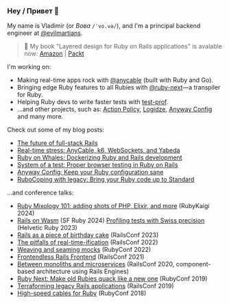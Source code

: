 ### Hey / Привет 👋

My name is Vladimir (or _Вова_ `/ˈvo.və/`), and I'm a principal backend engineer at [@evilmartians](https://github.com/evilmartians).

> 📕 My book "Layered design for Ruby on Rails applications" is avalable now: [Amazon](https://packt.link/97LoK) | [Packt](https://www.packtpub.com/product/layered-design-for-ruby-on-rails-applications/9781801813785)

I'm working on:

- Making real-time apps rock with [@anycable](https://github.com/anycable) (built with Ruby and Go).
- Bringing edge Ruby features to all Rubies with [@ruby-next](https://github.com/ruby-next)—a transpiler for Ruby.
- Helping Ruby devs to write faster tests with [test-prof](https://github.com/palkan/test-prof).
- ...and other projects, such as: [Action Policy](https://github.com/palkan/action_policy), [Logidze](https://github.com/palkan/logidze), [Anyway Config](https://github.com/palkan/anyway_config) and many more.

Check out some of my blog posts:

- [The future of full-stack Rails](https://evilmartians.com/chronicles/the-future-of-full-stack-rails-turbo-morph-drive)
- [Real-time stress: AnyCable, k6, WebSockets, and Yabeda](https://evilmartians.com/chronicles/real-time-stress-anycable-k6-websockets-and-yabeda)
- [Ruby on Whales: Dockerizing Ruby and Rails development](https://evilmartians.com/chronicles/ruby-on-whales-docker-for-ruby-rails-development)
- [System of a test: Proper browser testing in Ruby on Rails](https://evilmartians.com/chronicles/system-of-a-test-setting-up-end-to-end-rails-testing)
- [Anyway Config: Keep your Ruby configuration sane](https://evilmartians.com/chronicles/anyway-config-keep-your-ruby-configuration-sane)
- [RuboCoping with legacy: Bring your Ruby code up to Standard](https://evilmartians.com/chronicles/rubocoping-with-legacy-bring-your-ruby-code-up-to-standard)

...and conference talks:

- [Ruby Mixology 101: adding shots of PHP, Elixir, and more](https://noti.st/palkan/SmcGzH/ruby-mixology-101-adding-shots-of-php-elixir-and-more) (RubyKaigi 2024)
- [Rails on Wasm](https://noti.st/palkan/UB05kn/rails-on-wasm) (SF Ruby 2024)
  [Profiling tests with Swiss precision](https://noti.st/palkan/hynbLw/profiling-ruby-tests-with-swiss-precision) (Helvetic Ruby 2023)
- [Rails as a piece of birthday cake](https://evilmartians.com/events/rails-as-a-piece-of-birthday-cake) (RailsConf 2023)
- [The pitfalls of real-time-ification](https://noti.st/palkan/MeBUVe/the-pitfalls-of-realtime-ification) (RailsConf 2022)
- [Weaving and seaming mocks](https://noti.st/palkan/jWy57U/weaving-seaming-mocks) (RubyConf 2022)
- [Frontendless Rails Frontend](https://noti.st/palkan/eVl0xO/frontendless-rails-frontend) (RailsConf 2021)
- [Between monoliths and microservices](https://noti.st/palkan/VWPOSd/between-monoliths-and-microservices) (RailsConf 2020, component-based architecture using Rails Engines)
- [Ruby Next: Make old Rubies quack like a new one](https://noti.st/palkan/j3i2Dr/ruby-next-make-old-rubies-quack-like-a-new-one) (RubyConf 2019)
- [Terraforming legacy Rails applications](https://noti.st/palkan/vhsbxO/terraforming-legacy-rails-applications) (RailsConf 2019)
- [High-speed cables for Ruby](https://noti.st/palkan/Y1bPpn/high-speed-cables-for-ruby) (RubyConf 2018)
